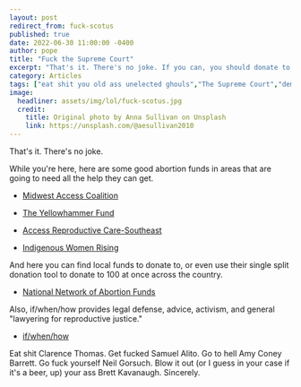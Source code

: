 ```yaml
---
layout: post
redirect_from: fuck-scotus
published: true
date: 2022-06-30 11:00:00 -0400
author: pope
title: "Fuck the Supreme Court"
excerpt: "That's it. There's no joke. If you can, you should donate to people helping deal with this catastrophe."
category: Articles
tags: ["eat shit you old ass unelected ghouls","The Supreme Court","democracy in action","USA USA USA","government","the law","eat shit","I voted"]
image:
  headliner: assets/img/lol/fuck-scotus.jpg
  credit:
    title: Original photo by Anna Sullivan on Unsplash
    link: https://unsplash.com/@aesullivan2010
---
```


That's it. There's no joke.

While you're here, here are some good abortion funds in areas that are going to need all the help they can get.

- [Midwest Access Coalition](https://midwestaccesscoalition.org/)

- [The Yellowhammer Fund](https://www.yellowhammerfund.org/)

- [Access Reproductive Care-Southeast](https://arc-southeast.org/)

- [Indigenous Women Rising](https://www.iwrising.org/abortion-fund)

And here you can find local funds to donate to, or even use their single split donation tool to donate to 100 at once across the country.

- [National Network of Abortion Funds](https://abortionfunds.org/)

Also, if/when/how provides legal defense, advice, activism, and general "lawyering for reproductive justice."

 - [if/when/how](https://www.ifwhenhow.org/give/)


Eat shit Clarence Thomas. Get fucked Samuel Alito. Go to hell Amy Coney Barrett. Go fuck yourself Neil Gorsuch. Blow it out (or I guess in your case if it's a beer, up) your ass Brett Kavanaugh. Sincerely.
